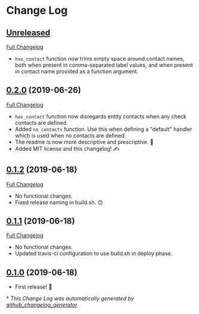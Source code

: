 # Change Log

## [Unreleased](https://github.com/sensu/sensu-go-has-contact-filter/tree/HEAD)
[Full Changelog](https://github.com/sensu/sensu-go-has-contact-filter/compare/0.2.0...HEAD)

- `has_contact` function now trims empty space around contact names, both when present in comma-separated label values, and when present in contact name provided as a function argument.

## [0.2.0](https://github.com/sensu/sensu-go-has-contact-filter/tree/0.2.0) (2019-06-26)
[Full Changelog](https://github.com/sensu/sensu-go-has-contact-filter/compare/0.1.2...0.2.0)

- `has_contact` function now disregards entity contacts when any check contacts are defined.
- Added `no_contacts` function. Use this when defining a "default" handler which is used when no contacts are defined.
- The readme is now more descriptive and prescriptive. 🤩
- Added MIT license and this changelog! ✍️

## [0.1.2](https://github.com/sensu/sensu-go-has-contact-filter/tree/0.1.2) (2019-06-18)
[Full Changelog](https://github.com/sensu/sensu-go-has-contact-filter/compare/0.1.1...0.1.2)

- No functional changes.
- Fixed release naming in build.sh. 🙃

## [0.1.1](https://github.com/sensu/sensu-go-has-contact-filter/tree/0.1.1) (2019-06-18)
[Full Changelog](https://github.com/sensu/sensu-go-has-contact-filter/compare/0.1.0...0.1.1)

- No functional changes.
- Updated travis-ci configuration to use build.sh in deploy phase.

## [0.1.0](https://github.com/sensu/sensu-go-has-contact-filter/tree/0.1.0) (2019-06-18)

- First release! 🎉

\* *This Change Log was automatically generated by [github_changelog_generator](https://github.com/skywinder/Github-Changelog-Generator)*
